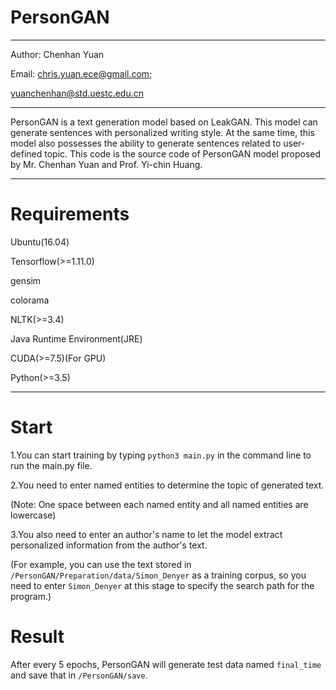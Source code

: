 # PersonGAN

*******************************************************************************************************************************
Author: Chenhan Yuan

Email: chris.yuan.ece@gmail.com; 

yuanchenhan@std.uestc.edu.cn 
*******************************************************************************************************************************
PersonGAN is a text generation model based on LeakGAN. This model can generate sentences with personalized writing style. 
At the same time, this model also possesses the ability to generate sentences related to user-defined topic.
This code is the source code of PersonGAN model proposed by Mr. Chenhan Yuan and Prof. Yi-chin Huang. 
*******************************************************************************************************************************
# Requirements
Ubuntu(16.04)

Tensorflow(>=1.11.0)

gensim

colorama

NLTK(>=3.4)

Java Runtime Environment(JRE)

CUDA(>=7.5)(For GPU)

Python(>=3.5)

********************************************************************************************************************************
# Start

1.You can start training by typing `python3 main.py` in the command line to run the main.py file.

2.You need to enter named entities to determine the topic of generated text. 

(Note: One space between each named entity and all named entities are lowercase)

3.You also need to enter an author's name to let the model extract personalized information from the author's text.

(For example, you can use the text stored in `/PersonGAN/Preparation/data/Simon_Denyer` as a training corpus, so you need to enter `Simon_Denyer` at this stage to specify the search path for the program.)

# Result

After every 5 epochs, PersonGAN will generate test data named `final_time` and save that in `/PersonGAN/save`.
